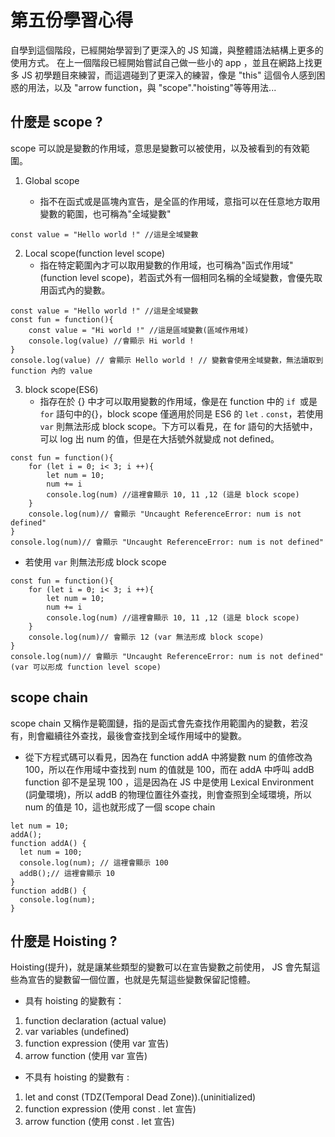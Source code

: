 # 第五份學習心得

自學到這個階段，已經開始學習到了更深入的 JS 知識，與整體語法結構上更多的使用方式。
在上一個階段已經開始嘗試自己做一些小的 app ，並且在網路上找更多 JS 初學題目來練習，而這週碰到了更深入的練習，像是 "this" 這個令人感到困惑的用法，以及 "arrow function，與 "scope"."hoisting"等等用法...

## 什麼是 scope ?

scope 可以說是變數的作用域，意思是變數可以被使用，以及被看到的有效範圍。

1. Global scope

   - 指不在函式或是區塊內宣告，是全區的作用域，意指可以在任意地方取用變數的範圍，也可稱為"全域變數"

```
const value = "Hello world !" //這是全域變數

```

2. Local scope(function level scope)
   - 指在特定範圍內才可以取用變數的作用域，也可稱為"函式作用域"(function level scope)，若函式外有一個相同名稱的全域變數，會優先取用函式內的變數。

```
const value = "Hello world !" //這是全域變數
const fun = function(){
    const value = "Hi world !" //這是區域變數(區域作用域)
    console.log(value) //會顯示 Hi world !
}
console.log(value) // 會顯示 Hello world ! // 變數會使用全域變數，無法讀取到 function 內的 value

```

3. block scope(ES6)
   - 指存在於 {} 中才可以取用變數的作用域，像是在 function 中的 `if `或是`for` 語句中的{}，block scope 僅適用於同是 ES6 的 `let` . `const`，若使用 `var` 則無法形成 block scope。下方可以看見，在 for 語句的大括號中，可以 log 出 num 的值，但是在大括號外就變成 not defined。

```
const fun = function(){
    for (let i = 0; i< 3; i ++){
        let num = 10;
        num += i
        console.log(num) //這裡會顯示 10, 11 ,12 (這是 block scope)
    }
    console.log(num)// 會顯示 "Uncaught ReferenceError: num is not defined"
}
console.log(num)// 會顯示 "Uncaught ReferenceError: num is not defined"

```

- 若使用 `var` 則無法形成 block scope

```
const fun = function(){
    for (let i = 0; i< 3; i ++){
        let num = 10;
        num += i
        console.log(num) //這裡會顯示 10, 11 ,12 (這是 block scope)
    }
    console.log(num)// 會顯示 12 (var 無法形成 block scope)
}
console.log(num)// 會顯示 "Uncaught ReferenceError: num is not defined"(var 可以形成 function level scope)
```

## scope chain

scope chain 又稱作是範圍鏈，指的是函式會先查找作用範圍內的變數，若沒有，則會繼續往外查找，最後會查找到全域作用域中的變數。

- 從下方程式碼可以看見，因為在 function addA 中將變數 num 的值修改為 100，所以在作用域中查找到 num 的值就是 100，而在 addA 中呼叫 addB function 卻不是呈現 100 ，這是因為在 JS 中是使用 Lexical Environment (詞彙環境)，所以 addB 的物理位置往外查找，則會查照到全域環境，所以 num 的值是 10，這也就形成了一個 scope chain

```
let num = 10;
addA();
function addA() {
  let num = 100;
  console.log(num); // 這裡會顯示 100
  addB();// 這裡會顯示 10
}
function addB() {
  console.log(num);
}

```

## 什麼是 Hoisting ?

Hoisting(提升)，就是讓某些類型的變數可以在宣告變數之前使用， JS 會先幫這些為宣告的變數留一個位置，也就是先幫這些變數保留記憶體。

- 具有 hoisting 的變數有：

1. function declaration (actual value)
2. var variables (undefined)
3. function expression (使用 var 宣告)
4. arrow function (使用 var 宣告)

- 不具有 hoisting 的變數有 :

1. let and const (TDZ(Temporal Dead Zone)).(uninitialized)
2. function expression (使用 const . let 宣告)
3. arrow function (使用 const . let 宣告)

